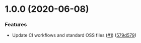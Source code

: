 # 1.0.0 (2020-06-08)


### Features

* Update CI workflows and standard OSS files  ([#1](https://github.com/newrelic-experimental/nr1-multi-account-query/issues/1)) ([579d579](https://github.com/newrelic-experimental/nr1-multi-account-query/commit/579d579dbcc816d2f60999f391bb9ece5dce408f))
